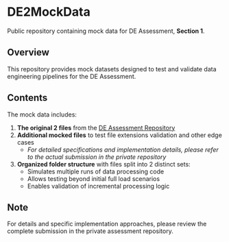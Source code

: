 # DE2MockData

Public repository containing mock data for DE Assessment, **Section 1**.

## Overview

This repository provides mock datasets designed to test and validate data engineering pipelines for the DE Assessment.

## Contents

The mock data includes:

1. **The original 2 files** from the [DE Assessment Repository](https://github.com/Andylam2963/DE2TechAssessment)
2. **Additional mocked files** to test file extensions validation and other edge cases
   - *For detailed specifications and implementation details, please refer to the actual submission in the private repository*
3. **Organized folder structure** with files split into 2 distinct sets:
   - Simulates multiple runs of data processing code
   - Allows testing beyond initial full load scenarios
   - Enables validation of incremental processing logic

## Note
For details and specific implementation approaches, please review the complete submission in the private assessment repository.
